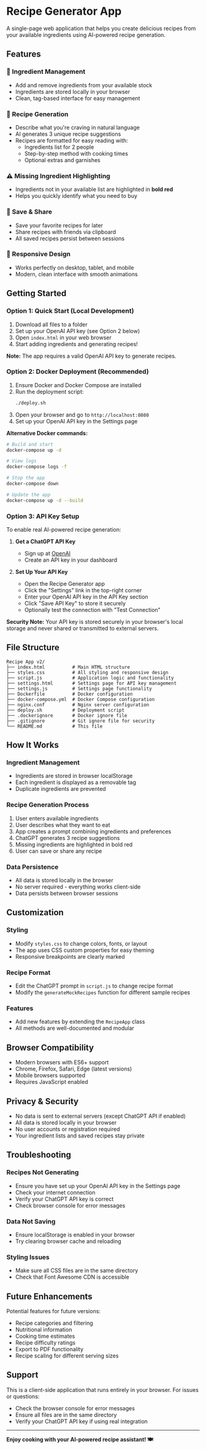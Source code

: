 # Recipe Generator App

A single-page web application that helps you create delicious recipes from your available ingredients using AI-powered recipe generation.

## Features

### 🥕 Ingredient Management
- Add and remove ingredients from your available stock
- Ingredients are stored locally in your browser
- Clean, tag-based interface for easy management

### 🍳 Recipe Generation
- Describe what you're craving in natural language
- AI generates 3 unique recipe suggestions
- Recipes are formatted for easy reading with:
  - Ingredients list for 2 people
  - Step-by-step method with cooking times
  - Optional extras and garnishes

### ⚠️ Missing Ingredient Highlighting
- Ingredients not in your available list are highlighted in **bold red**
- Helps you quickly identify what you need to buy

### 💾 Save & Share
- Save your favorite recipes for later
- Share recipes with friends via clipboard
- All saved recipes persist between sessions

### 📱 Responsive Design
- Works perfectly on desktop, tablet, and mobile
- Modern, clean interface with smooth animations

## Getting Started

### Option 1: Quick Start (Local Development)
1. Download all files to a folder
2. Set up your OpenAI API key (see Option 2 below)
3. Open `index.html` in your web browser
4. Start adding ingredients and generating recipes!

**Note:** The app requires a valid OpenAI API key to generate recipes.

### Option 2: Docker Deployment (Recommended)
1. Ensure Docker and Docker Compose are installed
2. Run the deployment script:
   ```bash
   ./deploy.sh
   ```
3. Open your browser and go to `http://localhost:8080`
4. Set up your OpenAI API key in the Settings page

**Alternative Docker commands:**
```bash
# Build and start
docker-compose up -d

# View logs
docker-compose logs -f

# Stop the app
docker-compose down

# Update the app
docker-compose up -d --build
```

### Option 3: API Key Setup

To enable real AI-powered recipe generation:

1. **Get a ChatGPT API Key**
   - Sign up at [OpenAI](https://platform.openai.com/)
   - Create an API key in your dashboard

2. **Set Up Your API Key**
   - Open the Recipe Generator app
   - Click the "Settings" link in the top-right corner
   - Enter your OpenAI API key in the API Key section
   - Click "Save API Key" to store it securely
   - Optionally test the connection with "Test Connection"

**Security Note:** Your API key is stored securely in your browser's local storage and never shared or transmitted to external servers.

## File Structure

```
Recipe App v2/
├── index.html          # Main HTML structure
├── styles.css          # All styling and responsive design
├── script.js           # Application logic and functionality
├── settings.html       # Settings page for API key management
├── settings.js         # Settings page functionality
├── Dockerfile          # Docker configuration
├── docker-compose.yml  # Docker Compose configuration
├── nginx.conf          # Nginx server configuration
├── deploy.sh           # Deployment script
├── .dockerignore       # Docker ignore file
├── .gitignore          # Git ignore file for security
└── README.md           # This file
```

## How It Works

### Ingredient Management
- Ingredients are stored in browser localStorage
- Each ingredient is displayed as a removable tag
- Duplicate ingredients are prevented

### Recipe Generation Process
1. User enters available ingredients
2. User describes what they want to eat
3. App creates a prompt combining ingredients and preferences
4. ChatGPT generates 3 recipe suggestions
5. Missing ingredients are highlighted in bold red
6. User can save or share any recipe

### Data Persistence
- All data is stored locally in the browser
- No server required - everything works client-side
- Data persists between browser sessions

## Customization

### Styling
- Modify `styles.css` to change colors, fonts, or layout
- The app uses CSS custom properties for easy theming
- Responsive breakpoints are clearly marked

### Recipe Format
- Edit the ChatGPT prompt in `script.js` to change recipe format
- Modify the `generateMockRecipes` function for different sample recipes

### Features
- Add new features by extending the `RecipeApp` class
- All methods are well-documented and modular

## Browser Compatibility

- Modern browsers with ES6+ support
- Chrome, Firefox, Safari, Edge (latest versions)
- Mobile browsers supported
- Requires JavaScript enabled

## Privacy & Security

- No data is sent to external servers (except ChatGPT API if enabled)
- All data is stored locally in your browser
- No user accounts or registration required
- Your ingredient lists and saved recipes stay private

## Troubleshooting

### Recipes Not Generating
- Ensure you have set up your OpenAI API key in the Settings page
- Check your internet connection
- Verify your ChatGPT API key is correct
- Check browser console for error messages

### Data Not Saving
- Ensure localStorage is enabled in your browser
- Try clearing browser cache and reloading

### Styling Issues
- Make sure all CSS files are in the same directory
- Check that Font Awesome CDN is accessible

## Future Enhancements

Potential features for future versions:
- Recipe categories and filtering
- Nutritional information
- Cooking time estimates
- Recipe difficulty ratings
- Export to PDF functionality
- Recipe scaling for different serving sizes

## Support

This is a client-side application that runs entirely in your browser. For issues or questions:
- Check the browser console for error messages
- Ensure all files are in the same directory
- Verify your ChatGPT API key if using real integration

---

**Enjoy cooking with your AI-powered recipe assistant! 🍽️** 